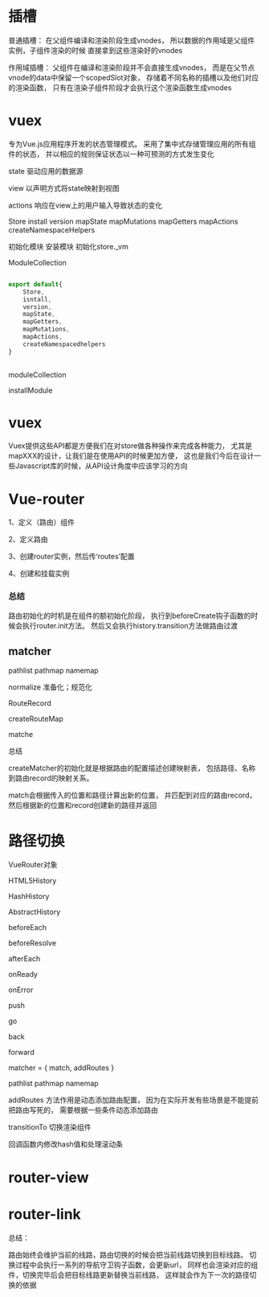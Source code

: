 




# 插槽


普通插槽：
在父组件编译和渲染阶段生成vnodes，
所以数据的作用域是父组件实例，子组件渲染的时候
直接拿到这些渲染好的vnodes

作用域插槽：
父组件在编译和渲染阶段并不会直接生成vnodes，
而是在父节点vnode的data中保留一个scopedSlot对象，
存储着不同名称的插槽以及他们对应的渲染函数，
只有在渲染子组件阶段才会执行这个渲染函数生成vnodes



# vuex

专为Vue.js应用程序开发的状态管理模式。
采用了集中式存储管理应用的所有组件的状态，
并以相应的规则保证状态以一种可预测的方式发生变化

state
驱动应用的数据源

view
以声明方式将state映射到视图

actions
响应在view上的用户输入导致状态的变化


Store
install
version
mapState
mapMutations
mapGetters
mapActions
createNamespaceHelpers



初始化模块
安装模块
初始化store._vm


ModuleCollection






```js

export default{
    Store,
    isntall,
    version,
    mapState,
    mapGetters,
    mapMutations,
    mapActions,
    createNamespacedhelpers
}
 

```
 
moduleCollection

installModule







# vuex

Vuex提供这些API都是方便我们在对store做各种操作来完成各种能力，
尤其是mapXXX的设计，让我们是在使用API的时候更加方便，
这也是我们今后在设计一些Javascript库的时候，从API设计角度中应该学习的方向




# Vue-router


1、定义（路由）组件 

2、定义路由

3、创建router实例，然后传‘routes’配置

4、创建和挂载实例




### 总结

路由初始化的时机是在组件的额初始化阶段，
执行到beforeCreate钩子函数的时候会执行router.init方法。
然后又会执行history.transition方法做路由过渡




## matcher

pathlist
pathmap
namemap


normalize  准备化；规范化


RouteRecord


createRouteMap



matche



总结

createMatcher的初始化就是根据路由的配置描述创建映射表，
包括路径、名称到路由record的映射关系。


match会根据传入的位置和路径计算出新的位置，
并匹配到对应的路由record，然后根据新的位置和record创建新的路径并返回





# 路径切换






VueRouter对象


HTML5History

HashHistory

AbstractHistory




beforeEach

beforeResolve

afterEach

onReady

onError


push

go

back

forward




matcher = {
    match,
    addRoutes
}


pathlist
pathmap
namemap



addRoutes
方法作用是动态添加路由配置，
因为在实际开发有些场景是不能提前把路由写死的，
需要根据一些条件动态添加路由



transitionTo
切换渲染组件

回调函数内修改hash值和处理滚动条





# router-view








# router-link









总结：

路由始终会维护当前的线路，路由切换的时候会把当前线路切换到目标线路。
切换过程中会执行一系列的导航守卫钩子函数，会更新url，
同样也会渲染对应的组件，切换完毕后会把目标线路更新替换当前线路，
这样就会作为下一次的路径切换的依据


